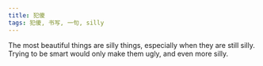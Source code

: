 ```yaml
---
title: 犯傻
tags: 犯傻, 书写, 一句, silly
---
```



The most beautiful things are silly things, especially when they are still silly. Trying to be smart would only make them ugly, and even more silly.

